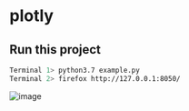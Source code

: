 # plotly
## Run this project
```sh
Terminal 1> python3.7 example.py
Terminal 2> firefox http://127.0.0.1:8050/
```
![image](https://user-images.githubusercontent.com/12742070/131954761-f993d3f6-39e4-4c33-a8b9-4bca9b905a94.png)
